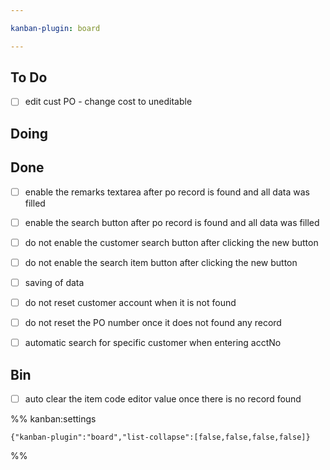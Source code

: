 ```yaml
---

kanban-plugin: board

---
```


## To Do

- [ ] edit cust PO - change cost to uneditable


## Doing



## Done

- [ ] enable the remarks textarea after po record is found and all data was filled
- [ ] enable the search button after po record is found and all data was filled
- [ ] do not enable the customer search button after clicking the new button
- [ ] do not enable the search item button after clicking the new button
- [ ] saving of data
- [ ] do not reset customer account when it is not found
- [ ] do not reset the PO number once it does not found any record
- [ ] automatic search for specific customer when entering acctNo


## Bin

- [ ] auto clear the item code editor value once there is no record found




%% kanban:settings
```
{"kanban-plugin":"board","list-collapse":[false,false,false,false]}
```
%%